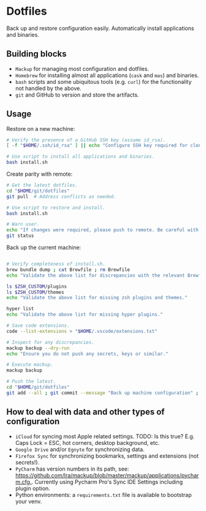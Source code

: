 # Dotfiles

Back up and restore configuration easily. Automatically install applications and binaries.

## Building blocks

- `Mackup` for managing most configuration and dotfiles.
- `Homebrew` for installing almost all applications (`cask` and `mas`) and binaries.
- `bash` scripts and some ubiquitous tools (e.g. `curl`) for the functionality not handled by the above.
- `git` and GitHub to version and store the artifacts.

## Usage

Restore on a new machine:

```bash
# Verify the presence of a GitHub SSH key (assume id_rsa).
[ -f "$HOME/.ssh/id_rsa" ] || echo "Configure SSH key required for cloning the dotfiles repository from GitHub. See KeePassXC."

# Use script to install all applications and binaries.
bash install.sh
```

Create parity with remote:

```bash
# Get the latest dotfiles.
cd "$HOME/git/dotfiles"
git pull  # Address conflicts as needed.

# Use script to restore and install.
bash install.sh

# Warn user.
echo "If changes were required, please push to remote. Be careful with credentials."
git status
```

Back up the current machine:

```bash

# Verify completeness of install.sh.
brew bundle dump ; cat Brewfile ; rm Brewfile
echo "Validate the above list for discrepancies with the relevant Brewfile."

ls $ZSH_CUSTOM/plugins
ls $ZSH_CUSTOM/themes
echo "Validate the above list for missing zsh plugins and themes."

hyper list
echo "Validate the above list for missing hyper plugins."

# Save code extensions.
code --list-extensions > "$HOME/.vscode/extensions.txt"

# Inspect for any discrepancies.
mackup backup --dry-run
echo "Ensure you do not push any secrets, keys or similar."

# Execute mackup.
mackup backup

# Push the latest.
cd "$HOME/git/dotfiles"
git add --all ; git commit --message "Back up machine configuration" ; git push
```

## How to deal with data and other types of configuration

- `iCloud` for syncing most Apple related settings.
  TODO: Is this true? E.g. Caps Lock = ESC, hot corners, desktop background, etc.
- `Google Drive` and/or `Egnyte` for synchronizing data.
- `Firefox Sync` for synchronizing bookmarks, settings and extensions (not secrets!).
- `PyCharm` has version numbers in its path,
  see: <https://github.com/lra/mackup/blob/master/mackup/applications/pycharm.cfg.>.
  Currently using Pycharm Pro's Sync IDE Settings including plugin option.
- Python environments: a `requirements.txt` file is available to bootstrap your venv.
